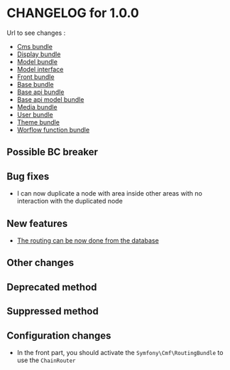 # CHANGELOG for 1.0.0

Url to see changes : 

 - [Cms bundle](https://github.com/open-orchestra/open-orchestra-cms-bundle/compare/v1.0.0-RC2...v1.0.0)
 - [Display bundle](https://github.com/open-orchestra/open-orchestra-display-bundle/compare/v1.0.0-RC2...v1.0.0)
 - [Model bundle](https://github.com/open-orchestra/open-orchestra-model-bundle/compare/v1.0.0-RC2...v1.0.0)
 - [Model interface](https://github.com/open-orchestra/open-orchestra-model-interface/compare/v1.0.0-RC2...v1.0.0)
 - [Front bundle](https://github.com/open-orchestra/open-orchestra-front-bundle/compare/v1.0.0-RC2...v1.0.0)
 - [Base bundle](https://github.com/open-orchestra/open-orchestra-base-bundle/compare/v1.0.0-RC2...v1.0.0)
 - [Base api bundle](https://github.com/open-orchestra/open-orchestra-base-api-bundle/compare/v1.0.0-RC2...v1.0.0)
 - [Base api model bundle](https://github.com/open-orchestra/open-orchestra-base-api-mongo-model-bundle/compare/v1.0.0-RC2...v1.0.0)
 - [Media bundle](https://github.com/open-orchestra/open-orchestra-media-bundle/compare/v1.0.0-RC2...v1.0.0)
 - [User bundle](https://github.com/open-orchestra/open-orchestra-user-bundle/compare/v1.0.0-RC2...v1.0.0)
 - [Theme bundle](https://github.com/open-orchestra/open-orchestra-theme-bundle/compare/v1.0.0-RC2...v1.0.0)
 - [Worflow function bundle](https://github.com/open-orchestra/open-orchestra-worflow-function-bundle/compare/v1.0.0-RC2...v1.0.0)

## Possible BC breaker
  
## Bug fixes

 - I can now duplicate a node with area inside other areas with no interaction with the duplicated node

## New features

 - [The routing can be now done from the database](https://trello.com/c/fMWCiGF8/1352-8-perf-etq-u-le-routing-est-resolu-par-tokens)
 
## Other changes

## Deprecated method

## Suppressed method

## Configuration changes

 - In the front part, you should activate the `Symfony\Cmf\RoutingBundle` to use the `ChainRouter`
